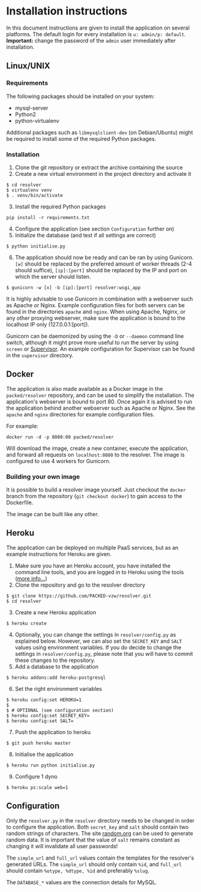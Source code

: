 Installation instructions
=========================
In this document instructions are given to install the application on several platforms. The default login for every installation is `u: admin/p: default`. **Important:** change the password of the `admin` user immediately after installation.

## Linux/UNIX

### Requirements
The following packages should be installed on your system:
- mysql-server
- Python2
- python-virtualenv

Additional packages such as `libmysqlclient-dev` (on Debian/Ubuntu) might be required to install some of the required Python packages.

### Installation
1. Clone the git repository or extract the archive containing the source
2. Create a new virtual environment in the project directory and activate it
```
$ cd resolver
$ virtualenv venv
$ . venv/bin/activate
```
3. Install the required Python packages
```
pip install -r requirements.txt
```
4. Configure the application (see section `Configuration` further on)
5. Initialize the database (and test if all settings are correct)
```
$ python initialise.py
```
6. The application should now be ready and can be ran by using Gunicorn. `[w]` should be replaced by the preferred amount of worker threads (2-4 should suffice), `[ip]:[port]` should be replaced by the IP and port on which the server should listen.
```
$ gunicorn -w [x] -b [ip]:[port] resolver:wsgi_app
```

It is highly advisable to use Gunicorn in combination with a webserver such as Apache or Nginx. Example configuration files for both servers can be found in the directories `apache` and `nginx`. When using Apache, Nginx, or any other proxying webserver, make sure the application is bound to the localhost IP only (127.0.0.1:[port]).

Gunicorn can be daemonized by using the `-D` or `--daemon` command line switch, although it might prove more useful to run the server by using `screen` or [Supervisor](http://supervisord.org/). An example configuration for Supervisor can be found in the `supervisor` directory.

## Docker
The application is also made available as a Docker image in the `packed/resolver` repository, and can be used to simplify the installation. The application's webserver is bound to port 80. Once again it is advised to run the application behind another webserver such as Apache or Nginx. See the `apache` and `nginx` directories for example configuration files.

For example:
```
docker run -d -p 8080:80 packed/resolver
```
Will download the image, create a new container, execute the application, and forward all requests on `localhost:8080` to the resolver. The image is configured to use 4 workers for Gunicorn.

### Building your own image
It is possible to build a resolver image yourself. Just checkout the `docker` branch from the repository (`git checkout docker`) to gain access to the Dockerfile.

The image can be built like any other.

## Heroku
The application can be deployed on multiple PaaS services, but as an example instructions for Heroku are given.

1. Make sure you have an Heroku account, you have installed the command line tools, and you are logged in to Heroku using the tools ([more info...](https://devcenter.heroku.com/))
2. Clone the repository and go to the resolver directory
```
$ git clone https://github.com/PACKED-vzw/resolver.git
$ cd resolver
```
3. Create a new Heroku application
```
$ heroku create
```
4. Optionally, you can change the settings in `resolver/config.py` as explained below. However, we can also set the `SECRET_KEY` and `SALT` values using environment variables. If you do decide to change the settings in `resolver/config.py`, please note that you will have to commit these changes to the repository.
5. Add a database to the application
```
$ heroku addons:add heroku-postgresql
```
6. Set the right environment variables
```
$ heroku config:set HEROKU=1
$
$ # OPTIONAL (see configuration section)
$ heroku config:set SECRET_KEY=
$ heroku config:set SALT=
```
7. Push the application to heroku
```
$ git push heroku master
```
8. Initialise the application
```
$ heroku run python initialise.py
```
9. Configure 1 dyno
```
$ heroku ps:scale web=1
```

## Configuration
Only the `resolver.py` in the `resolver` directory needs to be changed in order to configure the application. Both `secret_key` and `salt` should contain two random strings of characters. The site [random.org](http://random.org/strings) can be used to generate random data. It is important that the value of `salt` remains constant as changing it will invalidate all user passwords!

The `simple_url` and `full_url` values contain the templates for the resolver's generated URLs. The `simple_url` should only contain `%id`, and `full_url` should contain `%otype, %dtype, %id` and preferably `%slug`.

The `DATABASE_*` values are the connection details for MySQL.
